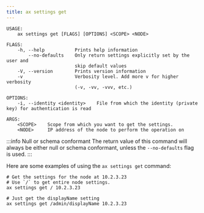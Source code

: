 ```yaml
---
title: ax settings get
---
```


```text title="Get settings from a node"
USAGE:
    ax settings get [FLAGS] [OPTIONS] <SCOPE> <NODE>

FLAGS:
    -h, --help           Prints help information
        --no-defaults    Only return settings explicitly set by the user and
                         skip default values
    -V, --version        Prints version information
    -v                   Verbosity level. Add more v for higher verbosity
                         (-v, -vv, -vvv, etc.)

OPTIONS:
    -i, --identity <identity>    File from which the identity (private key) for authentication is read

ARGS:
    <SCOPE>    Scope from which you want to get the settings.
    <NODE>     IP address of the node to perform the operation on
```

:::info Null or schema conformant
The return value of this command will always be either null or schema conformant, unless the `--no-defaults` flag is used.
:::

Here are some examples of using the `ax settings get` command:

```text title="Example Usage"
# Get the settings for the node at 10.2.3.23
# Use `/` to get entire node settings.
ax settings get / 10.2.3.23

# Just get the displayName setting
ax settings get /admin/displayName 10.2.3.23
```
